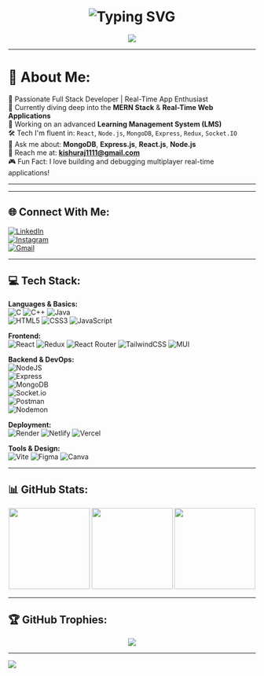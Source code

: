 <!-- Animated Name -->
<h1 align="center">
  <img src="https://readme-typing-svg.herokuapp.com?font=Fira+Code&size=28&pause=1000&color=00F7FF&center=true&vCenter=true&width=435&lines=Hey+%F0%9F%91%8B%2C+I'm+Kishan+Raj;Full+Stack+Developer;Real-Time+App+Builder+%F0%9F%9A%80" alt="Typing SVG" />
</h1>

<!-- Trophy Banner -->
<p align="center">
  <img src="https://github-profile-trophy.vercel.app/?username=kishanraj04&theme=onedark&title=Stars,Followers,Repositories,Commits,Issues,PullRequest&margin-w=10&no-frame=true" />
</p>

---

# 💫 About Me:
🚀 Passionate Full Stack Developer | Real-Time App Enthusiast  
🌱 Currently diving deep into the **MERN Stack** & **Real-Time Web Applications**  
🔭 Working on an advanced **Learning Management System (LMS)**  
🛠️ Tech I'm fluent in: `React`, `Node.js`, `MongoDB`, `Express`, `Redux`, `Socket.IO`  
💬 Ask me about: **MongoDB**, **Express.js**, **React.js**, **Node.js**  
📧 Reach me at: **kishuraj1111@gmail.com**  
🎮 Fun Fact: I love building and debugging multiplayer real-time applications!

---


---

## 🌐 Connect With Me:
[![LinkedIn](https://img.shields.io/badge/LinkedIn-%230077B5.svg?logo=linkedin&logoColor=white)](https://linkedin.com/in/KishanRaj)  
[![Instagram](https://img.shields.io/badge/Instagram-%23E4405F.svg?logo=Instagram&logoColor=white)](https://instagram.com/r_a_j_0_4_4)  
[![Gmail](https://img.shields.io/badge/Gmail-D14836?logo=gmail&logoColor=white)](mailto:kishuraj1111@gmail.com)

---

## 💻 Tech Stack:
**Languages & Basics:**  
![C](https://img.shields.io/badge/c-%2300599C.svg?style=for-the-badge&logo=c&logoColor=white) 
![C++](https://img.shields.io/badge/c++-%2300599C.svg?style=for-the-badge&logo=c%2B%2B&logoColor=white) 
![Java](https://img.shields.io/badge/java-%23ED8B00.svg?style=for-the-badge&logo=java&logoColor=white)  
![HTML5](https://img.shields.io/badge/html5-%23E34F26.svg?style=for-the-badge&logo=html5&logoColor=white) 
![CSS3](https://img.shields.io/badge/css3-%231572B6.svg?style=for-the-badge&logo=css3&logoColor=white) 
![JavaScript](https://img.shields.io/badge/javascript-%23323330.svg?style=for-the-badge&logo=javascript&logoColor=%23F7DF1E)  

**Frontend:**  
![React](https://img.shields.io/badge/react-%2320232a.svg?style=for-the-badge&logo=react&logoColor=%2361DAFB) 
![Redux](https://img.shields.io/badge/redux-%23593d88.svg?style=for-the-badge&logo=redux&logoColor=white) 
![React Router](https://img.shields.io/badge/React_Router-CA4245?style=for-the-badge&logo=react-router&logoColor=white) 
![TailwindCSS](https://img.shields.io/badge/tailwindcss-%2338B2AC.svg?style=for-the-badge&logo=tailwind-css&logoColor=white) 
![MUI](https://img.shields.io/badge/MUI-%230081CB.svg?style=for-the-badge&logo=mui&logoColor=white)

**Backend & DevOps:**  
![NodeJS](https://img.shields.io/badge/node.js-6DA55F?style=for-the-badge&logo=node.js&logoColor=white)  
![Express](https://img.shields.io/badge/express.js-%23404d59.svg?style=for-the-badge&logo=express&logoColor=%2361DAFB)  
![MongoDB](https://img.shields.io/badge/MongoDB-%234ea94b.svg?style=for-the-badge&logo=mongodb&logoColor=white)  
![Socket.io](https://img.shields.io/badge/Socket.io-black?style=for-the-badge&logo=socket.io&badgeColor=white)  
![Postman](https://img.shields.io/badge/Postman-FF6C37?style=for-the-badge&logo=postman&logoColor=white)  
![Nodemon](https://img.shields.io/badge/nodemon-%23323330.svg?style=for-the-badge&logo=nodemon&logoColor=BBDEAD)

**Deployment:**  
![Render](https://img.shields.io/badge/Render-%46E3B7.svg?style=for-the-badge&logo=render&logoColor=white) 
![Netlify](https://img.shields.io/badge/netlify-%23000000.svg?style=for-the-badge&logo=netlify&logoColor=#00C7B7) 
![Vercel](https://img.shields.io/badge/vercel-%23000000.svg?style=for-the-badge&logo=vercel&logoColor=white)  

**Tools & Design:**  
![Vite](https://img.shields.io/badge/vite-%23646CFF.svg?style=for-the-badge&logo=vite&logoColor=white) 
![Figma](https://img.shields.io/badge/figma-%23F24E1E.svg?style=for-the-badge&logo=figma&logoColor=white) 
![Canva](https://img.shields.io/badge/Canva-%2300C4CC.svg?style=for-the-badge&logo=Canva&logoColor=white)

---

## 📊 GitHub Stats:
<p align="center">
  <img src="https://github-readme-stats.vercel.app/api?username=kishanraj04&theme=tokyonight&hide_border=true&include_all_commits=true&count_private=true" height="165px" />
  <img src="https://github-readme-streak-stats.herokuapp.com?user=kishanraj04&theme=tokyonight&hide_border=true" height="165px" />
  <img src="https://github-readme-stats.vercel.app/api/top-langs/?username=kishanraj04&layout=compact&theme=tokyonight&hide_border=true" height="165px" />
</p>

---

## 🏆 GitHub Trophies:
<p align="center">
  <img src="https://github-profile-trophy.vercel.app/?username=kishanraj04&theme=radical&no-frame=true&margin-w=4" />
</p>

---

[![](https://visitcount.itsvg.in/api?id=kishanraj04&label=Profile%20Views&color=7&icon=5&pretty=true)](https://visitcount.itsvg.in)

<!-- 🌟 Proudly crafted with passion using GPRM (https://gprm.itsvg.in) -->

